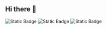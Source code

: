 ## Hi there 👋

<img alt="Static Badge" src="https://img.shields.io/badge/Python-programmer-blue?style=flat&logo=python"> <img alt="Static Badge" src="https://img.shields.io/badge/Ansible-user-green?style=flat&logo=ansible"> <img alt="Static Badge" src="https://img.shields.io/badge/grafana-admin-orange?style=flat&logo=grafana">



